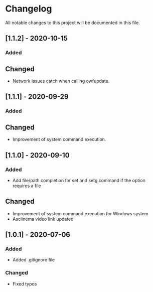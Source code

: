 # Changelog

All notable changes to this project will be documented in this file.

## [1.1.2] - 2020-10-15

### Added

## Changed

- Network issues catch when calling owfupdate.

## [1.1.1] - 2020-09-29

### Added

## Changed

- Improvement of system command execution.

## [1.1.0] - 2020-09-10

### Added

- Add file/path completion for set and setg command if the option requires a file

## Changed

- Improvement of system command execution for Windows system
- Asciinema video link updated

## [1.0.1] - 2020-07-06

### Added

- Added .gitignore file

### Changed

- Fixed typos